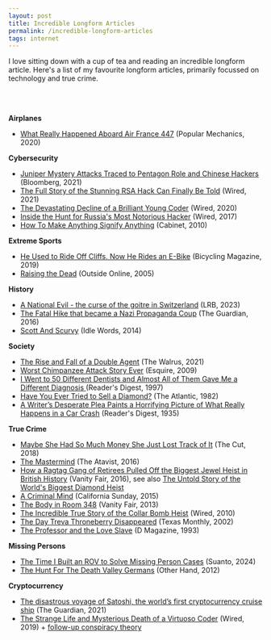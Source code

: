 ```yaml
---
layout: post
title: Incredible Longform Articles
permalink: /incredible-longform-articles
tags: internet
---
```


I love sitting down with a cup of tea and reading an incredible longform article. Here's a list of my favourite longform articles, primarily focussed on technology and true crime.

<br /><br />

**Airplanes**

- [What Really Happened Aboard Air France 447](https://www.popularmechanics.com/flight/a3115/what-really-happened-aboard-air-france-447-6611877) (Popular Mechanics, 2020)


**Cybersecurity**

- [Juniper Mystery Attacks Traced to Pentagon Role and Chinese Hackers](https://www.bloomberg.com/news/features/2021-09-02/juniper-mystery-attacks-traced-to-pentagon-role-and-chinese-hackers) (Bloomberg, 2021)
- [The Full Story of the Stunning RSA Hack Can Finally Be Told](https://www.wired.com/story/the-full-story-of-the-stunning-rsa-hack-can-finally-be-told/) (Wired, 2021)
- [The Devastating Decline of a Brilliant Young Coder](https://www.wired.com/story/lee-holloway-devastating-decline-brilliant-young-coder/) (Wired, 2020)
- [Inside the Hunt for Russia's Most Notorious Hacker](https://www.wired.com/2017/03/russian-hacker-spy-botnet/) (Wired, 2017)
- [How To Make Anything Signify Anything](http://www.cabinetmagazine.org/issues/40/sherman.php) (Cabinet, 2010)


**Extreme Sports**

- [He Used to Ride Off Cliffs. Now He Rides an E-Bike](https://www.bicycling.com/culture/a28186407/paul-basagoitia-bike/) (Bicycling Magazine, 2019)
- [Raising the Dead](https://www.outsideonline.com/1922711/raising-dead) (Outside Online, 2005)


**History**

- [A National Evil - the curse of the goitre in Switzerland](https://www.lrb.co.uk/the-paper/v45/n23/jonah-goodman/a-national-evil) (LRB, 2023)
- [The Fatal Hike that became a Nazi Propaganda Coup](https://www.theguardian.com/world/2016/jul/06/fatal-hike-became-nazi-propaganda-coup) (The Guardian, 2016)
- [Scott And Scurvy](https://idlewords.com/2010/03/scott_and_scurvy.htm) (Idle Words, 2014)


**Society**

- [The Rise and Fall of a Double Agent](https://thewalrus.ca/the-rise-and-fall-of-a-double-agent/) (The Walrus, 2021)
- [Worst Chimpanzee Attack Story Ever](https://www.esquire.com/news-politics/a5609/chimpanzee-attack-0409/) (Esquire, 2009)
- [I Went to 50 Different Dentists and Almost All of Them Gave Me a Different Diagnosis ](https://www.rd.com/article/how-honest-are-dentists/) (Reader's Digest, 1997)
- [Have You Ever Tried to Sell a Diamond?](https://www.theatlantic.com/magazine/archive/1982/02/have-you-ever-tried-to-sell-a-diamond/304575/) (The Atlantic, 1982)
- [A Writer’s Desperate Plea Paints a Horrifying Picture of What Really Happens in a Car Crash](https://www.rd.com/article/reckless-driving/) (Reader's Digest, 1935)


**True Crime**

- [Maybe She Had So Much Money She Just Lost Track of It](https://www.thecut.com/2018/05/how-anna-delvey-tricked-new-york.html) (The Cut, 2018)
- [The Mastermind](https://magazine.atavist.com/the-mastermind) (The Atavist, 2016)
- [How a Ragtag Gang of Retirees Pulled Off the Biggest Jewel Heist in British History](https://www.vanityfair.com/culture/2016/03/biggest-jewel-heist-in-british-history) (Vanity Fair, 2016), see also [The Untold Story of the World's Biggest Diamond Heist](https://www.wired.com/2009/03/ff-diamonds-2/)
- [A Criminal Mind](https://story.californiasunday.com/joel-dreyer-criminal-psychiatrist) (California Sunday, 2015)
- [The Body in Room 348](https://www.vanityfair.com/culture/2013/05/true-crime-elegante-hotel-texas-murder) (Vanity Fair, 2013)
- [The Incredible True Story of the Collar Bomb Heist](https://www.wired.com/2010/12/ff-collarbomb/) (Wired, 2010)
- [The Day Treva Throneberry Disappeared](https://www.texasmonthly.com/true-crime/the-day-treva-throneberry-disappeared/) (Texas Monthly, 2002)
- [The Professor and the Love Slave](https://www.dmagazine.com/publications/d-magazine/1993/february/the-professor-and-the-love-slave/) (D Magazine, 1993)


**Missing Persons**

- [The Time I Built an ROV to Solve Missing Person Cases](https://suanto.com/2024/06/06/the-time-I-built-an-ROV-01/) (Suanto, 2024)
- [The Hunt For The Death Valley Germans](https://www.otherhand.org/home-page/search-and-rescue/the-hunt-for-the-death-valley-germans/) (Other Hand, 2012)


**Cryptocurrency**

- [The disastrous voyage of Satoshi, the world’s first cryptocurrency cruise ship](https://www.theguardian.com/news/2021/sep/07/disastrous-voyage-satoshi-cryptocurrency-cruise-ship-seassteading) (The Guardian, 2021)
- [The Strange Life and Mysterious Death of a Virtuoso Coder](https://www.wired.com/story/strange-life-mysterious-death-of-virtuoso-coder/) (Wired, 2019) + [follow-up conspiracy theory](https://github.com/zack-bitcoin/amoveo-docs/blob/master//other_blockchains/tessr.md)

